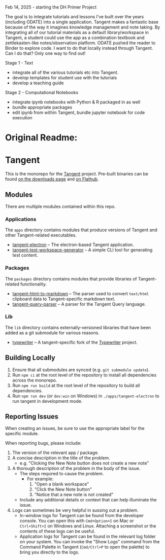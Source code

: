 Feb 14, 2025 - starting the DH Primer Project

The goal is to integrate tutorials and lessons I've built over the years (including ODATE) into a single application. Tangent makes a fantastic base because of the way it imagines knowledge management and note taking. By integrating all of our tutorial materials as a default library/workspace in Tangent, a student could use the app as a combination textbook and zettlekasten-like notes/observation platform. ODATE pushed the reader to Binder to explore code. I want to do that locally instead through Tangent. Can I do that? Only one way to find out!

Stage 1 - Text
+ integrate all of the various tutorials etc into Tangent.
+ develop templates for student use with the tutorials
+ develop a teaching guide

Stage 2 - Computational Notebooks
+ integrate ipynb notebooks with Python & R packaged in as well
+ bundle appropriate packages
+ edit ipynb from within Tangent, bundle jupyter notebook for code execution


# Original Readme:

# Tangent
This is the monorepo for the [Tangent](https://www.tangentnotes.com) project. Pre-built binaries can be found [on the downloads page](https://www.tangentnotes.com/Download) and [on Flathub](https://flathub.org/apps/io.github.suchnsuch.Tangent).


## Modules
There are multiple modules contained within this repo.

### Applications
The `apps` directory contains modules that produce versions of Tangent and other Tangent-related executables.
* [tangent-electron](./apps/tangent-electron/README.md) – The electron-based Tangent application.
* [tangent-test-workspace-generator](./apps/tangent-test-workspace-generator/README.md) – A simple CLI tool for generating test content.

### Packages
The `packages` directory contains modules that provide libraries of Tangent-related functionality.
* [tangent-html-to-markdown](./packages/tangent-html-to-markdown/README.md) – The parser used to convert `text/html` clipboard data to Tangent-specific markdown text.
* [tangent-query-parser](./packages/tangent-query-parser/README.md) – A parser for the Tangent Query language.

### Lib
The `lib` directory contains externally-versioned libraries that have been added as a git submodule for various reasons.
* [typewriter](./lib/typewriter/README.md) – A tangent-specific fork of the [Typewriter](https://github.com/typewriter-editor/typewriter) project.


## Building Locally
1. Ensure that all submodules are synced (e.g. `git submodule update`).
2. Run `npm ci` at the root level of the repository to install all dependencies across the monorepo.
3. Run `npm run build` at the root level of the repository to build all dependencies.
4. Run `npm run dev` (or `dev:win` on Windows) in `./apps/tangent-electron` to run tangent in development mode.


## Reporting Issues
When creating an issues, be sure to use the appropriate label for the specific module.

When reporting bugs, please include:
1. The version of the relevant app / package.
2. A concise description in the title of the problem.
	* e.g. "Clicking the New Note button does not create a new note"
3. A thorough description of the problem in the body of the issue.
	* The steps required to cause the problem.
		* For example:
			1. "Open a blank workspace"
			2. "Click the New Note button"
			3. "Notice that a new note is not created"
	* Include any additional details or context that can help illuminate the issue.
4. Logs can sometimes be very helpful in sussing out a problem.
	* In-window logs for Tangent can be found from the developer console. You can open this with `Cmd+Option+I` on Mac or `Ctrl+Shift+I` on Windows and Linux. Attaching a screenshot or the contents of these logs can be useful.
	* Application logs for Tangent can be found in the relevant log folder on your system. You can invoke the "Show Logs" command from the Command Palette in Tangent (`Cmd/Ctrl+P` to open the palette) to bring you directly to the logs.
